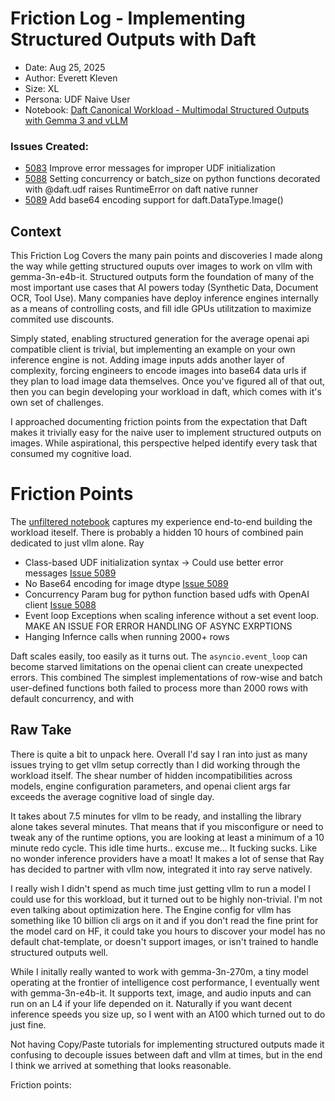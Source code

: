# Friction Log - Implementing Structured Outputs with Daft

- Date: Aug 25, 2025
- Author: Everett Kleven
- Size: XL
- Persona: UDF Naive User
- Notebook: [Daft Canonical Workload - Multimodal Structured Outputs with Gemma 3 and vLLM](https://colab.research.google.com/drive/1-AJWGeTPhtIK_uXngPmxMFRePlU5rKRU#scrollTo=BOa4WVnVKJoD)


### Issues Created: 
- [5083](https://github.com/Eventual-Inc/Daft/issues/5083) Improve error messages for improper UDF initialization
- [5088](https://github.com/Eventual-Inc/Daft/issues/5088) Setting concurrency or batch_size on python functions decorated with @daft.udf raises RuntimeError on daft native runner
- [5089](https://github.com/Eventual-Inc/Daft/issues/5089) Add base64 encoding support for daft.DataType.Image()

## Context
This Friction Log Covers the many pain points and discoveries I made along the way while getting structured ouputs over images to work on vllm with gemma-3n-e4b-it. Structured outputs form the foundation of many of the most important use cases that AI powers today (Synthetic Data, Document OCR, Tool Use).  Many companies have deploy inference engines internally as a means of controlling costs, and fill idle GPUs utilitzation to maximize commited use discounts.  

Simply stated, enabling structured generation for the average openai api compatible client is trivial, but implementing an example on your own inference engine is not. Adding image inputs adds another layer of complexity, forcing engineers to encode images into base64 data urls if they plan to load image data themselves. Once you've figured all of that out, then you can begin developing your workload in daft, which comes with it's own set of challenges.

I approached documenting friction points from the expectation that Daft makes it trivially easy for the naive user to implement structured outputs on images. While aspirational, this perspective helped identify every task that consumed my cognitive load. 

# Friction Points
The [unfiltered notebook](daft-structured-outputs/friction/full_notebook_unfiltered.ipynb) captures my experience end-to-end building the workload iteself. There is probably a hidden 10 hours of combined pain dedicated to just vllm alone. Ray 

- Class-based UDF initialization syntax -> Could use better error messages [Issue 5089](https://github.com/Eventual-Inc/Daft/issues/5089)
- No Base64 encoding for image dtype [Issue 5089](https://github.com/Eventual-Inc/Daft/issues/5089)
- Concurrency Param bug for python function based udfs with OpenAI client [Issue 5088](https://github.com/Eventual-Inc/Daft/issues/5088)
- Event loop Exceptions when scaling inference without a set event loop. MAKE AN ISSUE FOR ERROR HANDLING OF ASYNC EXRPTIONS 
- Hanging Infernce calls when running 2000+ rows

Daft scales easily, too easily as it turns out. The `asyncio.event_loop` can become starved  limitations on the openai client can create unexpected errors. This combined The simplest implementations of row-wise and batch user-defined functions both failed to process more than 2000 rows with default concurrency, and with   

 
## Raw Take

There is quite a bit to unpack here. Overall I'd say I ran into just as many issues trying to get vllm setup correctly than I did working through the workload itself. The shear number of hidden incompatibilities across models, engine configuration parameters, and openai client args far exceeds the average cognitive load of single day.

It takes about 7.5 minutes for vllm to be ready, and installing the library alone takes several minutes. That means that if you misconfigure or need to tweak any of the runtime options, you are looking at least a minimum of a 10 minute redo cycle. This idle time hurts.. excuse me... It fucking sucks. Like no wonder inference providers have a moat! It makes a lot of sense that Ray has decided to partner with vllm now, integrated it into ray serve natively. 

I really wish I didn't spend as much time just getting vllm to run a model I could use for this workload, but it turned out to be highly non-trivial. I'm not even talking about optimization here. The Engine config for vllm has something like 10 billion cli args on it and if you don't read the fine print for the model card on HF, it could take you hours to discover  your model has no default chat-template, or doesn't support images, or isn't trained to handle structured outputs well.

While I initally really wanted to work with gemma-3n-270m, a tiny model operating at the frontier of intelligence cost performance, I eventually went with gemma-3n-e4b-it. It supports text, image, and audio inputs and can run on an L4 if your life depended on it. Naturally if you want decent inference speeds you size up, so I went with an A100 which turned out to do just fine.  


Not having Copy/Paste tutorials for implementing structured outputs made it confusing to decouple issues between daft and vllm at times, but in the end I think we arrived at something that looks reasonable. 

Friction points: 


